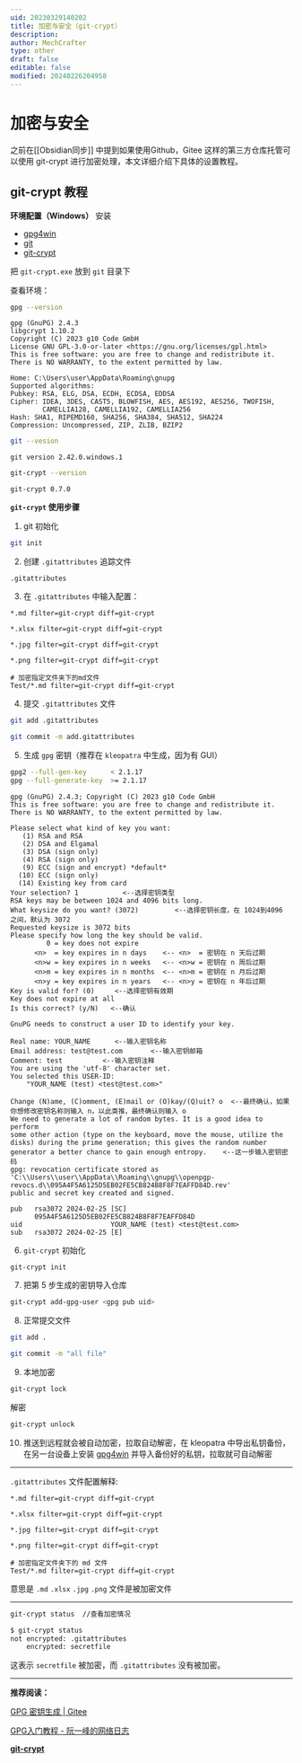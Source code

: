```yaml
---
uid: 20230329140202
title: 加密与安全（git-crypt）
description: 
author: MechCrafter
type: other
draft: false
editable: false
modified: 20240226204958
---
```


# 加密与安全

之前在[[Obsidian同步]] 中提到如果使用Github，Gitee 这样的第三方仓库托管可以使用 git-crypt  进行加密处理，本文详细介绍下具体的设置教程。

## git-crypt 教程

**环境配置（Windows）**
安装
- [gpg4win](https://www.gpg4win.org/)
- [git](https://git-scm.com/)
- [git-crypt](https://github.com/AGWA/git-crypt)

把 `git-crypt.exe` 放到 `git` 目录下

查看环境：

```bash
gpg --version
```
```shell
gpg (GnuPG) 2.4.3
libgcrypt 1.10.2
Copyright (C) 2023 g10 Code GmbH
License GNU GPL-3.0-or-later <https://gnu.org/licenses/gpl.html>
This is free software: you are free to change and redistribute it.
There is NO WARRANTY, to the extent permitted by law.

Home: C:\Users\user\AppData\Roaming\gnupg
Supported algorithms:
Pubkey: RSA, ELG, DSA, ECDH, ECDSA, EDDSA
Cipher: IDEA, 3DES, CAST5, BLOWFISH, AES, AES192, AES256, TWOFISH,
        CAMELLIA128, CAMELLIA192, CAMELLIA256
Hash: SHA1, RIPEMD160, SHA256, SHA384, SHA512, SHA224
Compression: Uncompressed, ZIP, ZLIB, BZIP2
```

```bash
git --vesion
```
```shell
git version 2.42.0.windows.1
```
```bash
git-crypt --version
```
```shell
git-crypt 0.7.0
```

**`git-crypt` 使用步骤**

1. git 初始化

```bash
git init
```

2. 创建 `.gitattributes` 追踪文件

```
.gitattributes
```

3. 在 `.gitattributes`  中输入配置：

```
*.md filter=git-crypt diff=git-crypt

*.xlsx filter=git-crypt diff=git-crypt

*.jpg filter=git-crypt diff=git-crypt

*.png filter=git-crypt diff=git-crypt

# 加密指定文件夹下的md文件
Test/*.md filter=git-crypt diff=git-crypt
```

4. 提交 `.gitattributes` 文件

```bash
git add .gitattributes
```

```bash
git commit -m add.gitattributes
```

5. 生成 `gpg` 密钥（推荐在 `kleopatra` 中生成，因为有 GUI）

```bash
gpg2 --full-gen-key      < 2.1.17
gpg --full-generate-key  >= 2.1.17
```

```shell
gpg (GnuPG) 2.4.3; Copyright (C) 2023 g10 Code GmbH
This is free software: you are free to change and redistribute it.
There is NO WARRANTY, to the extent permitted by law.

Please select what kind of key you want:
   (1) RSA and RSA
   (2) DSA and Elgamal
   (3) DSA (sign only)
   (4) RSA (sign only)
   (9) ECC (sign and encrypt) *default*
  (10) ECC (sign only)
  (14) Existing key from card
Your selection? 1           <--选择密钥类型
RSA keys may be between 1024 and 4096 bits long.
What keysize do you want? (3072)         <--选择密钥长度，在 1024到4096 之间，默认为 3072
Requested keysize is 3072 bits
Please specify how long the key should be valid.
         0 = key does not expire
      <n>  = key expires in n days    <-- <n>  = 密钥在 n 天后过期
      <n>w = key expires in n weeks   <-- <n>w = 密钥在 n 周后过期
      <n>m = key expires in n months  <-- <n>m = 密钥在 n 月后过期
      <n>y = key expires in n years   <-- <n>y = 密钥在 n 年后过期
Key is valid for? (0)     <--选择密钥有效期
Key does not expire at all
Is this correct? (y/N)   <--确认

GnuPG needs to construct a user ID to identify your key.

Real name: YOUR_NAME      <--输入密钥名称
Email address: test@test.com       <--输入密钥邮箱
Comment: test          <--输入密钥注释
You are using the 'utf-8' character set.
You selected this USER-ID:
    "YOUR_NAME (test) <test@test.com>"

Change (N)ame, (C)omment, (E)mail or (O)kay/(Q)uit? o  <--最终确认，如果你想修改密钥名称则输入 n，以此类推，最终确认则输入 o
We need to generate a lot of random bytes. It is a good idea to perform
some other action (type on the keyboard, move the mouse, utilize the
disks) during the prime generation; this gives the random number
generator a better chance to gain enough entropy.    <--这一步输入密钥密码
gpg: revocation certificate stored as 'C:\\Users\\user\\AppData\\Roaming\\gnupg\\openpgp-revocs.d\\095A4F5A6125D5EB02FE5CB824B8F8F7EAFFD84D.rev'
public and secret key created and signed.

pub   rsa3072 2024-02-25 [SC]
      095A4F5A6125D5EB02FE5CB824B8F8F7EAFFD84D
uid                      YOUR_NAME (test) <test@test.com>
sub   rsa3072 2024-02-25 [E]
```

6. `git-crypt` 初始化

```bash
git-crypt init
```

7. 把第 5 步生成的密钥导入仓库

```bash
git-crypt add-gpg-user <gpg pub uid>
```

8. 正常提交文件

```bash
git add .
```

```bash
git commit -m "all file"
```

9. 本地加密

```bash
git-crypt lock
```
解密

```bash
git-crypt unlock
```

10. 推送到远程就会被自动加密，拉取自动解密，在 kleopatra 中导出私钥备份，在另一台设备上安装 [gpg4win](https://www.gpg4win.org/) 并导入备份好的私钥，拉取就可自动解密
---

`.gitattributes` 文件配置解释:

```
*.md filter=git-crypt diff=git-crypt

*.xlsx filter=git-crypt diff=git-crypt

*.jpg filter=git-crypt diff=git-crypt

*.png filter=git-crypt diff=git-crypt

# 加密指定文件夹下的 md 文件
Test/*.md filter=git-crypt diff=git-crypt
```

意思是 `.md` `.xlsx` `.jpg` `.png` 文件是被加密文件

---

```bash
git-crypt status  //查看加密情况
```

```bash
$ git-crypt status
not encrypted: .gitattributes
    encrypted: secretfile
```

这表示 `secretfile` 被加密，而 `.gitattributes` 没有被加密。

---

**推荐阅读：**

[GPG 密钥生成 | Gitee]( https://help.gitee.com/repository/ssh-key/how-to-use-gpg-with-gitee )

[GPG入门教程 - 阮一峰的网络日志 ](https://ruanyifeng.com/blog/2013/07/gpg.html)

**[git-crypt](https://mechcrafter.github.io/2024/02/25/git-crypt-%E6%95%99%E7%A8%8B/)**